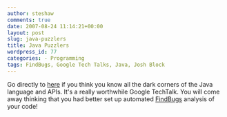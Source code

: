 ```yaml
---
author: steshaw
comments: true
date: 2007-08-24 11:14:21+00:00
layout: post
slug: java-puzzlers
title: Java Puzzlers
wordpress_id: 77
categories: - Programming
tags: FindBugs, Google Tech Talks, Java, Josh Block
---
```


Go directly to [here](http://video.google.com/videoplay?docid=9214177555401838409) if you think you know all the dark corners of the Java language and APIs. It's a really worthwhile Google TechTalk. You will come away thinking that you had better set up automated [FindBugs](http://findbugs.sourceforge.net/) analysis of your code!
